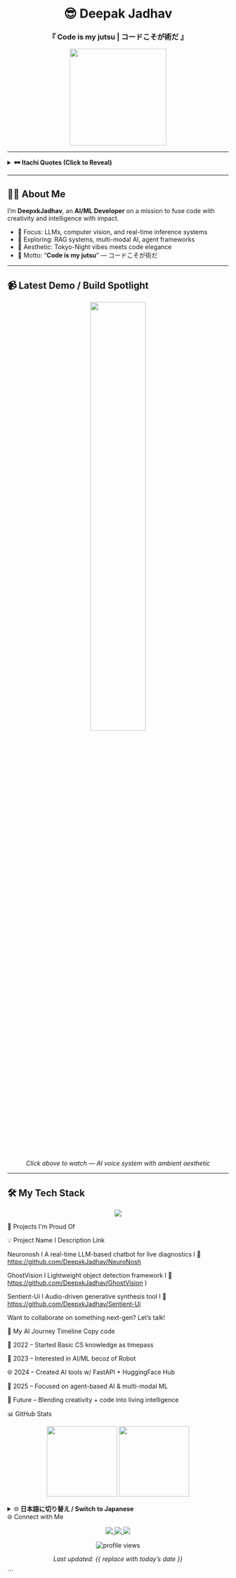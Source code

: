  <!-- HEADER -->
<h1 align="center">😎 Deepak Jadhav </h1>
<h3 align="center">『 Code is my jutsu | コードこそが術だ 』</h3>

<p align="center">
  <img src="https://media.tenor.com/NXQY-WnZC4UAAAAC/itachi.gif  " width="220"/>
</p>

---

<!-- QUOTES -->
<details>
  <summary><strong>🕶️ Itachi Quotes (Click to Reveal)</strong></summary>
  <br>
  <blockquote><strong>「現実を見ろ。幻に生きるな。」</strong><br><em>See reality. Don't live in illusion.</em></blockquote>
  <blockquote><strong>「お前の目には一体何が見えている？」</strong><br><em>What do your eyes truly see?</em></blockquote>
  <blockquote><strong>「憎しみは憎しみしか生まない。」</strong><br><em>Hatred only breeds hatred.</em></blockquote>
</details>

---

<!-- INTRO -->
## 👨‍💻 About Me

I’m **DeepxkJadhav**, an **AI/ML Developer** on a mission to fuse code with creativity and intelligence with impact.

- 🎯 Focus: LLMs, computer vision, and real-time inference systems
- 🧪 Exploring: RAG systems, multi-modal AI, agent frameworks
- 🌌 Aesthetic: Tokyo-Night vibes meets code elegance
- 📍 Motto: “**Code is my jutsu**” — コードこそが術だ

---

<!-- VIDEO EMBED -->
## 📹 Latest Demo / Build Spotlight

<p align="center">
  <a href="https://youtu.be/LZ-mkhb-IzQ?si=NhMd6ObTlASUpTnq" target="_blank">
    <img src="  https://img.youtube.com/vi/LZ-mkhb-IzQ/0.jpg  " width="50%">
  </a><br>
  <em>Click above to watch — AI voice system with ambient aesthetic</em>
</p>

---

<!-- TECH STACK -->
## 🛠️ My Tech Stack


<p align="center"> <img src="https://skillicons.dev/icons?i=python,tensorflow,pytorch,docker,fastapi,git,linux,opencv,vscode&theme=dark" /> </p>
<!-- PROJECTS -->

🚀 Projects I'm Proud Of

💡 Project Name	   I     Description	                                                 Link

Neuronosh          I   A real-time LLM-based chatbot for live diagnostics	   I     🔗   https://github.com/DeepxkJadhav/NeuroNosh  

GhostVision	       I   Lightweight object detection framework	               I     🔗 https://github.com/DeepxkJadhav/GhostVision  )

Sentient-Ui        I   Audio-driven generative synthesis tool	               I     🔗 https://github.com/DeepxkJadhav/Sentient-Ui  

Want to collaborate on something next-gen? Let’s talk!

<!-- TIMELINE -->

📜 My AI Journey Timeline
Copy code

🧱 2022 – Started Basic CS knowledge as timepass

🤖 2023 – Interested in AI/ML becoz of Robot

🌐 2024 – Created AI tools w/ FastAPI + HuggingFace Hub

🧠 2025 – Focused on agent-based AI & multi-modal ML

🔮 Future – Blending creativity + code into living intelligence
    
<!-- STATS -->
📊 GitHub Stats 
<p align="center"> <img src="https://github-readme-stats.vercel.app/api?username=DeepxkJadhav&show_icons=true&theme=tokyonight&hide_border=true&count_private=true" height="160"/> <img src="  https://github-readme-stats.vercel.app/api/top-langs/?username=DeepxkJadhav&layout=compact&theme=tokyonight&hide_border=true" height="160"/> </p>
<!-- LANGUAGE SWITCHER (SIMPLIFIED) --> <details> <summary>🌐 <strong>日本語に切り替え / Switch to Japanese</strong></summary> <br>

  🧠 AI/ML 開発者「ディーパック・ジャーダヴ」です。
🔥 コードこそが術 — スタイル、知識、力の融合。
🤖 LLMs, Vision AI, FastAPIなどに特化。
🔮 未来：コードと創造性のシンクロ。

</details>
<!-- CONNECT -->
🌐 Connect with Me
<p align="center"> <a href="  https://www.linkedin.com/in/deepak-jadhav-9aa508336/  " target="_blank"> <img src="https://img.shields.io/badge/LinkedIn-Deepak%20Jadhav-blue?style=for-the-badge&logo=linkedin" /> </a> <a href="  https://github.com/DeepxkJadhav  " target="_blank"> <img src="https://img.shields.io/badge/GitHub-DeepxkJadhav-181717?style=for-the-badge&logo=github" /> </a> <a href="  https://www.instagram.com/deepxk_jadhav  " target="_blank"> <img src="https://img.shields.io/badge/Instagram-@deepxk_jadhav-E4405F?style=for-the-badge&logo=instagram&logoColor=white" /> </a> </p>
<!-- FOOTER --> <p align="center"> <img src="  https://komarev.com/ghpvc/?username=DeepxkJadhav&style=flat-square&color=blue" alt="profile views" /> </p> <p align="center"><em>Last updated: {{ replace with today’s date }}</em></p> ```  
